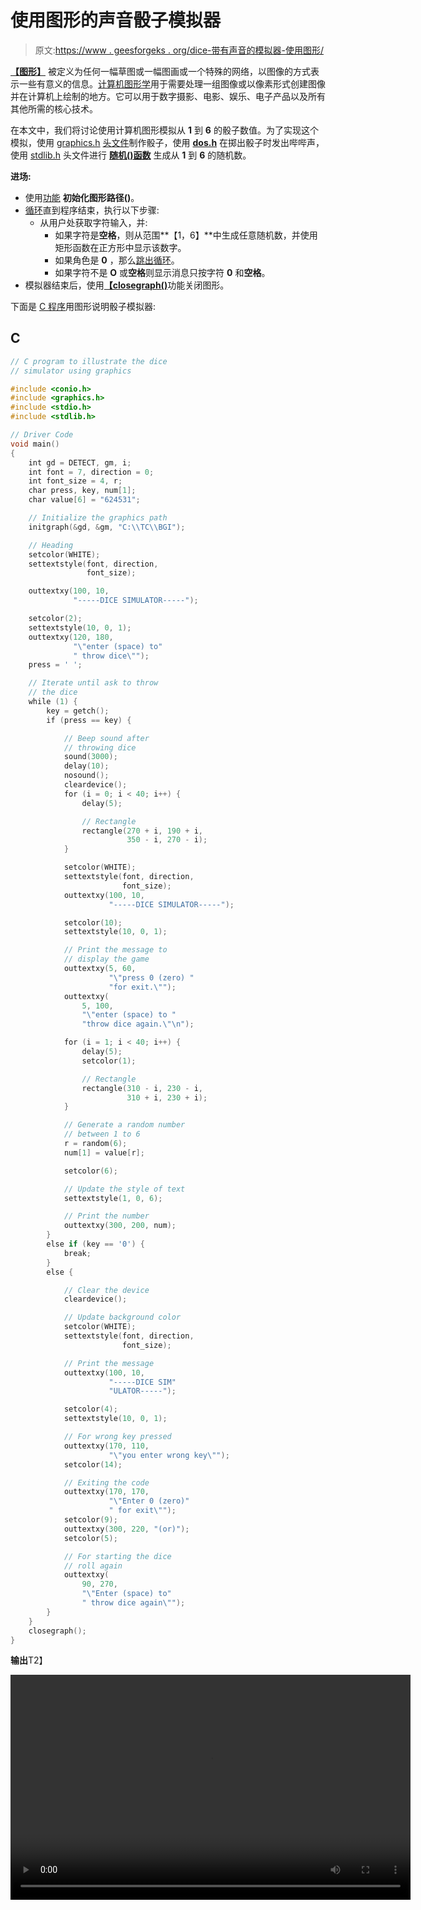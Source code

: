 # 使用图形的声音骰子模拟器

> 原文:[https://www . geesforgeks . org/dice-带有声音的模拟器-使用图形/](https://www.geeksforgeeks.org/dice-simulator-with-sound-using-graphics/)

[**【图形】**](https://www.geeksforgeeks.org/introduction-to-computer-graphics/geeksforgeeks.org/computer-graphics-2/) 被定义为任何一幅草图或一幅图画或一个特殊的网络，以图像的方式表示一些有意义的信息。[计算机图形学](https://www.geeksforgeeks.org/introduction-to-computer-graphics/)用于需要处理一组图像或以像素形式创建图像并在计算机上绘制的地方。它可以用于数字摄影、电影、娱乐、电子产品以及所有其他所需的核心技术。

在本文中，我们将讨论使用计算机图形模拟从 **1** 到 **6** 的骰子数值。为了实现这个模拟，使用 [graphics.h](https://www.geeksforgeeks.org/computer-graphics-2/) [头文件](https://www.geeksforgeeks.org/header-files-in-c-cpp-and-its-uses/)制作骰子，使用 [**dos.h**](https://www.geeksforgeeks.org/dos-h-header-in-c-with-examples/) 在掷出骰子时发出哔哔声，使用 [stdlib.h](https://www.geeksforgeeks.org/whats-difference-between-and/) 头文件进行 [**随机()函数**](https://www.geeksforgeeks.org/rand-and-srand-in-ccpp/) 生成从 **1** 到 **6** 的随机数。

**进场:**

*   使用[功能](https://www.geeksforgeeks.org/functions-in-c/) **初始化图形路径()**。
*   [循环](https://www.geeksforgeeks.org/range-based-loop-c/)直到程序结束，执行以下步骤:
    *   从用户处获取字符输入，并:
        *   如果字符是**空格**，则从范围**【1，6】**中生成任意随机数，并使用矩形函数在正方形中显示该数字。
        *   如果角色是 **0** ，那么[跳出循环](https://www.geeksforgeeks.org/break-statement-cc/)。
        *   如果字符不是 **O** 或**空格**则显示消息只按字符 **0** 和**空格**。
*   模拟器结束后，使用[**【closegraph()**](https://www.geeksforgeeks.org/closegraph-function-c/)功能关闭图形。

下面是 [C 程序](https://www.geeksforgeeks.org/c-programming-language/)用图形说明骰子模拟器:

## C

```cpp
// C program to illustrate the dice
// simulator using graphics

#include <conio.h>
#include <graphics.h>
#include <stdio.h>
#include <stdlib.h>

// Driver Code
void main()
{
    int gd = DETECT, gm, i;
    int font = 7, direction = 0;
    int font_size = 4, r;
    char press, key, num[1];
    char value[6] = "624531";

    // Initialize the graphics path
    initgraph(&gd, &gm, "C:\\TC\\BGI");

    // Heading
    setcolor(WHITE);
    settextstyle(font, direction,
                 font_size);

    outtextxy(100, 10,
              "-----DICE SIMULATOR-----");

    setcolor(2);
    settextstyle(10, 0, 1);
    outtextxy(120, 180,
              "\"enter (space) to"
              " throw dice\"");
    press = ' ';

    // Iterate until ask to throw
    // the dice
    while (1) {
        key = getch();
        if (press == key) {

            // Beep sound after
            // throwing dice
            sound(3000);
            delay(10);
            nosound();
            cleardevice();
            for (i = 0; i < 40; i++) {
                delay(5);

                // Rectangle
                rectangle(270 + i, 190 + i,
                          350 - i, 270 - i);
            }

            setcolor(WHITE);
            settextstyle(font, direction,
                         font_size);
            outtextxy(100, 10,
                      "-----DICE SIMULATOR-----");

            setcolor(10);
            settextstyle(10, 0, 1);

            // Print the message to
            // display the game
            outtextxy(5, 60,
                      "\"press 0 (zero) "
                      "for exit.\"");
            outtextxy(
                5, 100,
                "\"enter (space) to "
                "throw dice again.\"\n");

            for (i = 1; i < 40; i++) {
                delay(5);
                setcolor(1);

                // Rectangle
                rectangle(310 - i, 230 - i,
                          310 + i, 230 + i);
            }

            // Generate a random number
            // between 1 to 6
            r = random(6);
            num[1] = value[r];

            setcolor(6);

            // Update the style of text
            settextstyle(1, 0, 6);

            // Print the number
            outtextxy(300, 200, num);
        }
        else if (key == '0') {
            break;
        }
        else {

            // Clear the device
            cleardevice();

            // Update background color
            setcolor(WHITE);
            settextstyle(font, direction,
                         font_size);

            // Print the message
            outtextxy(100, 10,
                      "-----DICE SIM"
                      "ULATOR-----");

            setcolor(4);
            settextstyle(10, 0, 1);

            // For wrong key pressed
            outtextxy(170, 110,
                      "\"you enter wrong key\"");
            setcolor(14);

            // Exiting the code
            outtextxy(170, 170,
                      "\"Enter 0 (zero)"
                      " for exit\"");
            setcolor(9);
            outtextxy(300, 220, "(or)");
            setcolor(5);

            // For starting the dice
            // roll again
            outtextxy(
                90, 270,
                "\"Enter (space) to"
                " throw dice again\"");
        }
    }
    closegraph();
}
```

**输出**T2】

<video class="wp-video-shortcode" id="video-618139-1" width="640" height="360" preload="metadata" controls=""><source type="video/mp4" src="https://media.geeksforgeeks.org/wp-content/uploads/20210531201057/Dice-simulator-in-c-using-graphics.mp4?_=1">[https://media.geeksforgeeks.org/wp-content/uploads/20210531201057/Dice-simulator-in-c-using-graphics.mp4](https://media.geeksforgeeks.org/wp-content/uploads/20210531201057/Dice-simulator-in-c-using-graphics.mp4)</video>
